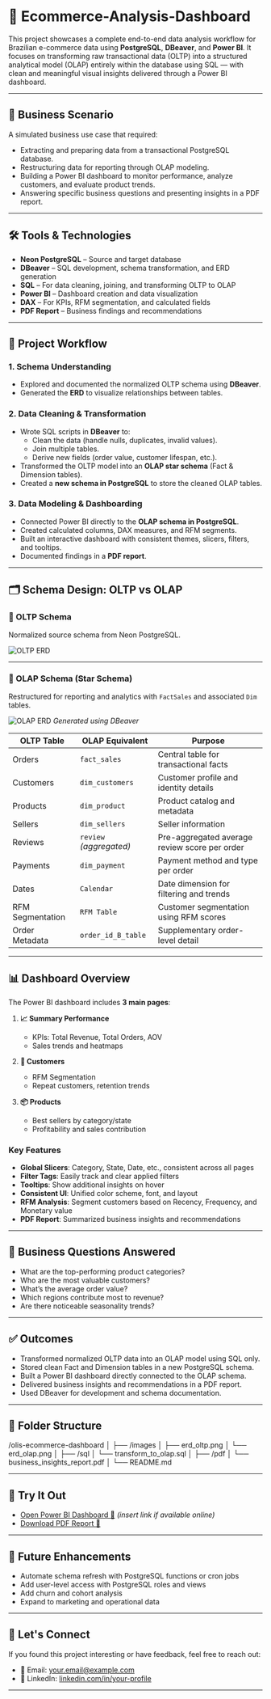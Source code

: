 # 🛒 Ecommerce-Analysis-Dashboard

This project showcases a complete end-to-end data analysis workflow for Brazilian e-commerce data using **PostgreSQL**, **DBeaver**, and **Power BI**. It focuses on transforming raw transactional data (OLTP) into a structured analytical model (OLAP) entirely within the database using SQL — with clean and meaningful visual insights delivered through a Power BI dashboard.

---

## 🎯 Business Scenario

A simulated business use case that required:

- Extracting and preparing data from a transactional PostgreSQL database.
- Restructuring data for reporting through OLAP modeling.
- Building a Power BI dashboard to monitor performance, analyze customers, and evaluate product trends.
- Answering specific business questions and presenting insights in a PDF report.

---

## 🛠 Tools & Technologies

- **Neon PostgreSQL** – Source and target database
- **DBeaver** – SQL development, schema transformation, and ERD generation
- **SQL** – For data cleaning, joining, and transforming OLTP to OLAP
- **Power BI** – Dashboard creation and data visualization
- **DAX** – For KPIs, RFM segmentation, and calculated fields
- **PDF Report** – Business findings and recommendations

---

## 🧱 Project Workflow

### 1. **Schema Understanding**
- Explored and documented the normalized OLTP schema using **DBeaver**.
- Generated the **ERD** to visualize relationships between tables.

### 2. **Data Cleaning & Transformation**
- Wrote SQL scripts in **DBeaver** to:
  - Clean the data (handle nulls, duplicates, invalid values).
  - Join multiple tables.
  - Derive new fields (order value, customer lifespan, etc.).
- Transformed the OLTP model into an **OLAP star schema** (Fact & Dimension tables).
- Created a **new schema in PostgreSQL** to store the cleaned OLAP tables.

### 3. **Data Modeling & Dashboarding**
- Connected Power BI directly to the **OLAP schema in PostgreSQL**.
- Created calculated columns, DAX measures, and RFM segments.
- Built an interactive dashboard with consistent themes, slicers, filters, and tooltips.
- Documented findings in a **PDF report**.

---

## 🗂 Schema Design: OLTP vs OLAP

### 🔹 OLTP Schema

Normalized source schema from Neon PostgreSQL.

![OLTP ERD](images/erd_oltp.png)


---

### 🔸 OLAP Schema (Star Schema)

Restructured for reporting and analytics with `FactSales` and associated `Dim` tables.

![OLAP ERD](images/erd_olap.png)
*Generated using DBeaver*

| OLTP Table           | OLAP Equivalent          | Purpose                                       |
|----------------------|--------------------------|-----------------------------------------------|
| Orders               | `fact_sales`             | Central table for transactional facts         |
| Customers            | `dim_customers`          | Customer profile and identity details         |
| Products             | `dim_product`            | Product catalog and metadata                  |
| Sellers              | `dim_sellers`            | Seller information                            |
| Reviews              | `review` *(aggregated)*  | Pre-aggregated average review score per order |
| Payments             | `dim_payment`            | Payment method and type per order             |
| Dates                | `Calendar`               | Date dimension for filtering and trends       |
| RFM Segmentation     | `RFM Table`              | Customer segmentation using RFM scores        |
| Order Metadata       | `order_id_B_table`       | Supplementary order-level detail              |

---

## 📊 Dashboard Overview

The Power BI dashboard includes **3 main pages**:

1. **📈 Summary Performance**
   - KPIs: Total Revenue, Total Orders, AOV
   - Sales trends and heatmaps

2. **👥 Customers**
   - RFM Segmentation
   - Repeat customers, retention trends

3. **📦 Products**
   - Best sellers by category/state
   - Profitability and sales contribution

### Key Features

- **Global Slicers**: Category, State, Date, etc., consistent across all pages
- **Filter Tags**: Easily track and clear applied filters
- **Tooltips**: Show additional insights on hover
- **Consistent UI**: Unified color scheme, font, and layout
- **RFM Analysis**: Segment customers based on Recency, Frequency, and Monetary value
- **PDF Report**: Summarized business insights and recommendations

---

## 🧠 Business Questions Answered

- What are the top-performing product categories?
- Who are the most valuable customers?
- What’s the average order value?
- Which regions contribute most to revenue?
- Are there noticeable seasonality trends?

---

## ✅ Outcomes

- Transformed normalized OLTP data into an OLAP model using SQL only.
- Stored clean Fact and Dimension tables in a new PostgreSQL schema.
- Built a Power BI dashboard directly connected to the OLAP schema.
- Delivered business insights and recommendations in a PDF report.
- Used DBeaver for development and schema documentation.

---

## 📁 Folder Structure
/olis-ecommerce-dashboard
│
├── /images
│ ├── erd_oltp.png
│ └── erd_olap.png
│
├── /sql
│ └── transform_to_olap.sql
│
├── /pdf
│ └── business_insights_report.pdf
│
└── README.md


---

## 🚀 Try It Out

- [Open Power BI Dashboard 🔗](#) *(insert link if available online)*
- [Download PDF Report 📄](pdf/business_insights_report.pdf)

---

## 📌 Future Enhancements

- Automate schema refresh with PostgreSQL functions or cron jobs
- Add user-level access with PostgreSQL roles and views
- Add churn and cohort analysis
- Expand to marketing and operational data

---

## 🙌 Let's Connect

If you found this project interesting or have feedback, feel free to reach out:

- 📧 Email: [your.email@example.com](mailto:your.email@example.com)
- 💼 LinkedIn: [linkedin.com/in/your-profile](https://linkedin.com/in/your-profile)

---


